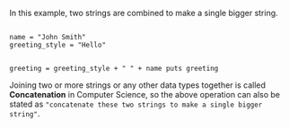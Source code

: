 In this example, two strings
are combined to make a
single bigger string.

<codeblock language="ruby" type="lesson">
<code>
name = "John Smith"
greeting_style = "Hello"

greeting = greeting_style + " " + name
puts greeting
</code>
</codeblock>

Joining two or more strings or any other data types together is called **Concatenation** in Computer Science, so the above operation can also be stated as `"concatenate these two strings to make a single bigger string"`.